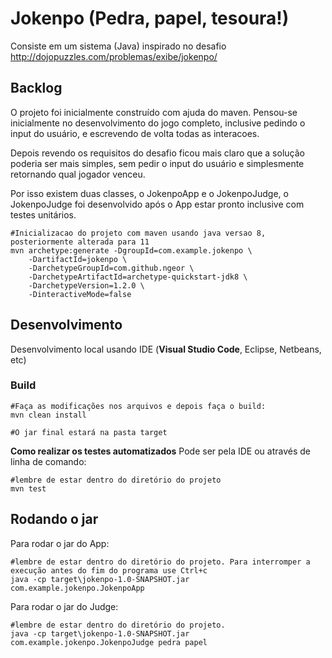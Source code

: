 # Jokenpo (Pedra, papel, tesoura!)

Consiste em um sistema (Java) inspirado no desafio http://dojopuzzles.com/problemas/exibe/jokenpo/

## Backlog
O projeto foi inicialmente construído com ajuda do maven.
Pensou-se inicialmente no desenvolvimento do jogo completo, inclusive pedindo o input do usuário,
e escrevendo de volta todas as interacoes.

Depois revendo os requisitos do desafio ficou mais claro que a solução poderia ser mais simples, sem
pedir o input do usuário e simplesmente retornando qual jogador venceu.

Por isso existem duas classes, o JokenpoApp e o JokenpoJudge, o JokenpoJudge foi desenvolvido após o
App estar pronto inclusive com testes unitários.

```shell
#Inicializacao do projeto com maven usando java versao 8, posteriormente alterada para 11
mvn archetype:generate -DgroupId=com.example.jokenpo \
    -DartifactId=jokenpo \
    -DarchetypeGroupId=com.github.ngeor \
    -DarchetypeArtifactId=archetype-quickstart-jdk8 \
    -DarchetypeVersion=1.2.0 \
    -DinteractiveMode=false

```

## Desenvolvimento

Desenvolvimento local usando IDE (**Visual Studio Code**, Eclipse, Netbeans, etc)

### Build
```shell
#Faça as modificações nos arquivos e depois faça o build:
mvn clean install

#O jar final estará na pasta target
```


**Como realizar os testes automatizados**
Pode ser pela IDE ou através de linha de comando:
```shell
#lembre de estar dentro do diretório do projeto
mvn test
```

## Rodando o jar
Para rodar o jar do App:
```shell
#lembre de estar dentro do diretório do projeto. Para interromper a execução antes do fim do programa use Ctrl+c
java -cp target\jokenpo-1.0-SNAPSHOT.jar com.example.jokenpo.JokenpoApp
```

Para rodar o jar do Judge:
```shell
#lembre de estar dentro do diretório do projeto.
java -cp target\jokenpo-1.0-SNAPSHOT.jar com.example.jokenpo.JokenpoJudge pedra papel
```
